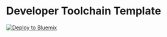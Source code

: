 # Developer Toolchain Template
<a href="https://bluemix.net/deploy?repository=https://github.com/sdevopsadm/tool_template_developer" target="_blank"><img src="http://bluemix.net/deploy/button.png" alt="Deploy to Bluemix"/><a/>
<br/><br/>
